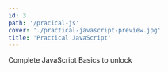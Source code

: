 ```yaml
---
id: 3
path: '/pracical-js'
cover: './practical-javascript-preview.jpg'
title: 'Practical JavaScript'
---
```


Complete JavaScript Basics to unlock
